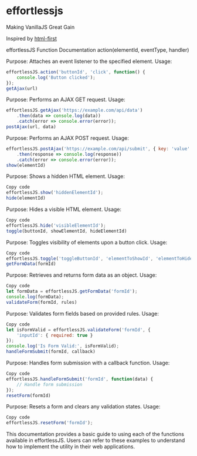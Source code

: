 # effortlessjs
Making VanillaJS Great Gain


Inspired by [html-first](https://html-first.com/)

effortlessJS Function Documentation
action(elementId, eventType, handler)

Purpose: Attaches an event listener to the specified element.
Usage:
```javascript
effortlessJS.action('buttonId', 'click', function() { 
    console.log('Button clicked'); 
});
getAjax(url)
```
Purpose: Performs an AJAX GET request.
Usage:
```javascript
effortlessJS.getAjax('https://example.com/api/data')
    .then(data => console.log(data))
    .catch(error => console.error(error));
postAjax(url, data)
```
Purpose: Performs an AJAX POST request.
Usage:
```javascript
effortlessJS.postAjax('https://example.com/api/submit', { key: 'value' })
    .then(response => console.log(response))
    .catch(error => console.error(error));
show(elementId)
```
Purpose: Shows a hidden HTML element.
Usage:
```javascript
Copy code
effortlessJS.show('hiddenElementId');
hide(elementId)
```
Purpose: Hides a visible HTML element.
Usage:
```javascript
Copy code
effortlessJS.hide('visibleElementId');
toggle(buttonId, showElementId, hideElementId)
```
Purpose: Toggles visibility of elements upon a button click.
Usage:
```javascript
Copy code
effortlessJS.toggle('toggleButtonId', 'elementToShowId', 'elementToHideId');
getFormData(formId)
```
Purpose: Retrieves and returns form data as an object.
Usage:
```javascript
Copy code
let formData = effortlessJS.getFormData('formId');
console.log(formData);
validateForm(formId, rules)
```
Purpose: Validates form fields based on provided rules.
Usage:
```javascript
Copy code
let isFormValid = effortlessJS.validateForm('formId', {
    'inputId': { required: true }
});
console.log('Is Form Valid:', isFormValid);
handleFormSubmit(formId, callback)
```
Purpose: Handles form submission with a callback function.
Usage:
```javascript
Copy code
effortlessJS.handleFormSubmit('formId', function(data) {
    // Handle form submission
});
resetForm(formId)
```
Purpose: Resets a form and clears any validation states.
Usage:
```javascript
Copy code
effortlessJS.resetForm('formId');
```

This documentation provides a basic guide to using each of the functions available in effortlessJS. Users can refer to these examples to understand how to implement the utility in their web applications.
